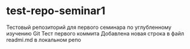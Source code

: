 # test-repo-seminar1
Тестовый репозиторий для первого семинара по углубленному изучению Git
Тест первого коммита
Добавлена новая строка в файл readmi.md в локальном репо